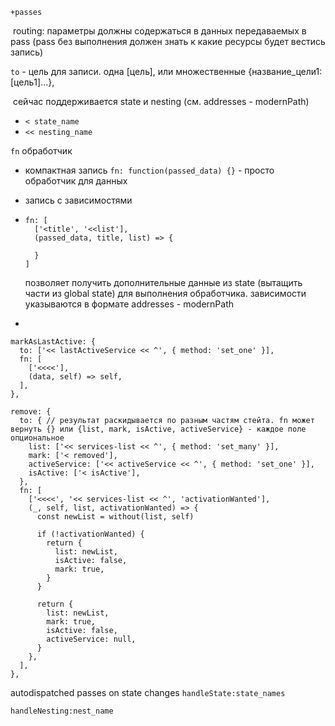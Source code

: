 `+passes`

​	routing: параметры должны содержаться в данных передаваемых в pass (pass без выполнения должен знать к какие ресурсы будет вестись запись)

`to` - цель для записи. одна [цель], или множественные {название_цели1: [цель1]...},

​	сейчас поддерживается state и nesting (см. addresses - modernPath)

- `< state_name`
- `<< nesting_name`

`fn` обработчик

-  компактная запись `fn: function(passed_data) {}` - просто обработчик для данных

- запись с зависимостями

- ```
  fn: [
    ['<title', '<<list'],
    (passed_data, title, list) => {
    
    }
  ]
  ```

  позволяет получить дополнительные данные из state (вытащить части из global state) для выполнения обработчика. зависимости указываются в формате addresses - modernPath

- 

```
markAsLastActive: {
  to: ['<< lastActiveService << ^', { method: 'set_one' }],
  fn: [
    ['<<<<'],
    (data, self) => self,
  ],
},
```

```
remove: {
  to: { // результат раскидывается по разным частям стейта. fn может вернуть {} или {list, mark, isActive, activeService} - каждое поле опциональное
    list: ['<< services-list << ^', { method: 'set_many' }],
    mark: ['< removed'],
    activeService: ['<< activeService << ^', { method: 'set_one' }],
    isActive: ['< isActive'],
  },
  fn: [
    ['<<<<', '<< services-list << ^', 'activationWanted'],
    (_, self, list, activationWanted) => {
      const newList = without(list, self)

      if (!activationWanted) {
        return {
          list: newList,
          isActive: false,
          mark: true,
        }
      }

      return {
        list: newList,
        mark: true,
        isActive: false,
        activeService: null,
      }
    },
  ],
},
```





autodispatched passes on state changes
`handleState:state_names`

`handleNesting:nest_name`